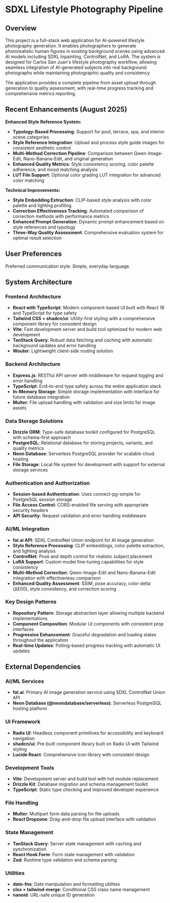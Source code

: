 # SDXL Lifestyle Photography Pipeline

## Overview

This project is a full-stack web application for AI-powered lifestyle photography generation. It enables photographers to generate photorealistic human figures in existing background scenes using advanced AI models including SDXL Inpainting, ControlNet, and LoRA. The system is designed for Carlos San Juan's lifestyle photography workflow, allowing seamless integration of AI-generated subjects into real background photographs while maintaining photographic quality and consistency.

The application provides a complete pipeline from asset upload through generation to quality assessment, with real-time progress tracking and comprehensive metrics reporting.

## Recent Enhancements (August 2025)

**Enhanced Style Reference System:**
- **Typology-Based Processing**: Support for pool, terrace, spa, and interior scene categories
- **Style Reference Integration**: Upload and process style guide images for consistent aesthetic control
- **Multi-Method Correction Pipeline**: Comparison between Qwen-Image-Edit, Nano-Banana-Edit, and original generation
- **Enhanced Quality Metrics**: Style consistency scoring, color palette adherence, and mood matching analysis
- **LUT File Support**: Optional color grading LUT integration for advanced color matching

**Technical Improvements:**
- **Style Embedding Extraction**: CLIP-based style analysis with color palette and lighting profiling
- **Correction Effectiveness Tracking**: Automated comparison of correction methods with performance metrics
- **Enhanced Prompt Generation**: Dynamic prompt enhancement based on style references and typology
- **Three-Way Quality Assessment**: Comprehensive evaluation system for optimal result selection

## User Preferences

Preferred communication style: Simple, everyday language.

## System Architecture

### Frontend Architecture
- **React with TypeScript**: Modern component-based UI built with React 18 and TypeScript for type safety
- **Tailwind CSS + shadcn/ui**: Utility-first styling with a comprehensive component library for consistent design
- **Vite**: Fast development server and build tool optimized for modern web development
- **TanStack Query**: Robust data fetching and caching with automatic background updates and error handling
- **Wouter**: Lightweight client-side routing solution

### Backend Architecture
- **Express.js**: RESTful API server with middleware for request logging and error handling
- **TypeScript**: End-to-end type safety across the entire application stack
- **In-Memory Storage**: Simple storage implementation with interface for future database integration
- **Multer**: File upload handling with validation and size limits for image assets

### Data Storage Solutions
- **Drizzle ORM**: Type-safe database toolkit configured for PostgreSQL with schema-first approach
- **PostgreSQL**: Relational database for storing projects, variants, and quality metrics
- **Neon Database**: Serverless PostgreSQL provider for scalable cloud hosting
- **File Storage**: Local file system for development with support for external storage services

### Authentication and Authorization
- **Session-based Authentication**: Uses connect-pg-simple for PostgreSQL session storage
- **File Access Control**: CORS-enabled file serving with appropriate security headers
- **API Security**: Request validation and error handling middleware

### AI/ML Integration
- **fal.ai API**: SDXL ControlNet Union endpoint for AI image generation
- **Style Reference Processing**: CLIP embeddings, color palette extraction, and lighting analysis
- **ControlNet**: Pose and depth control for realistic subject placement
- **LoRA Support**: Custom model fine-tuning capabilities for style consistency
- **Multi-Method Correction**: Qwen-Image-Edit and Nano-Banana-Edit integration with effectiveness comparison
- **Enhanced Quality Assessment**: SSIM, pose accuracy, color delta (ΔE00), style consistency, and correction scoring

### Key Design Patterns
- **Repository Pattern**: Storage abstraction layer allowing multiple backend implementations
- **Component Composition**: Modular UI components with consistent prop interfaces
- **Progressive Enhancement**: Graceful degradation and loading states throughout the application
- **Real-time Updates**: Polling-based progress tracking with automatic UI updates

## External Dependencies

### AI/ML Services
- **fal.ai**: Primary AI image generation service using SDXL ControlNet Union API
- **Neon Database (@neondatabase/serverless)**: Serverless PostgreSQL hosting platform

### UI Framework
- **Radix UI**: Headless component primitives for accessibility and keyboard navigation
- **shadcn/ui**: Pre-built component library built on Radix UI with Tailwind styling
- **Lucide React**: Comprehensive icon library with consistent design

### Development Tools
- **Vite**: Development server and build tool with hot module replacement
- **Drizzle Kit**: Database migration and schema management toolkit
- **TypeScript**: Static type checking and improved developer experience

### File Handling
- **Multer**: Multipart form data parsing for file uploads
- **React Dropzone**: Drag-and-drop file upload interface with validation

### State Management
- **TanStack Query**: Server state management with caching and synchronization
- **React Hook Form**: Form state management with validation
- **Zod**: Runtime type validation and schema parsing

### Utilities
- **date-fns**: Date manipulation and formatting utilities
- **clsx + tailwind-merge**: Conditional CSS class name management
- **nanoid**: URL-safe unique ID generation